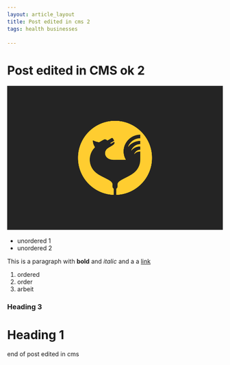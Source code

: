 ```yaml
---
layout: article_layout
title: Post edited in cms 2
tags: health businesses

---
```

# Post edited in CMS ok 2

![](/images/treaz.png)

* unordered 1
* unordered 2

This is a paragraph with **bold** and _italic_ and a a [link](http://www.google.com "Link")

1. ordered
2. order
3. arbeit

### Heading 3

# Heading 1

end of post edited in cms
